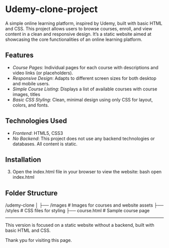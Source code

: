 # Udemy-clone-project

A simple online learning platform, inspired by Udemy, built with basic HTML and CSS. This project allows users to browse courses, enroll, and view content in a clean and responsive design. It’s a static website aimed at showcasing the core functionalities of an online learning platform.

## Features

- *Course Pages*: Individual pages for each course with descriptions and video links (or placeholders).
- *Responsive Design*: Adapts to different screen sizes for both desktop and mobile users.
- *Simple Course Listing*: Displays a list of available courses with course images, titles
- *Basic CSS Styling*: Clean, minimal design using only CSS for layout, colors, and fonts.

## Technologies Used

- *Frontend*: HTML5, CSS3
- *No Backend*: This project does not use any backend technologies or databases. All content is static.

## Installation

   
3. Open the index.html file in your browser to view the website:
   bash
   open index.html
   

## Folder Structure


/udemy-clone
│
├── /images             # Images for courses and website assets
├── /styles             # CSS files for styling
├── course.html         # Sample course page

---

This version is focused on a static website without a backend, built with basic HTML and CSS.

Thank ypu for visiting this page.

